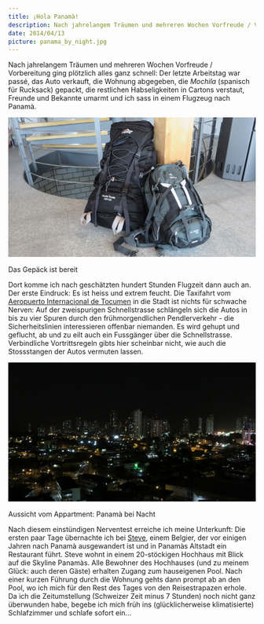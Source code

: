 ```yaml
---
title: ¡Hola Panamà!
description: Nach jahrelangem Träumen und mehreren Wochen Vorfreude / Vorbereitung ging plötzlich alles ganz schnell.
date: 2014/04/13
picture: panama_by_night.jpg
---
```


Nach jahrelangem Träumen und mehreren Wochen Vorfreude / Vorbereitung ging plötzlich alles ganz schnell: Der letzte
Arbeitstag war passé, das Auto verkauft, die Wohnung abgegeben, die *Mochila* (spanisch für Rucksack) gepackt, die
restlichen Habseligkeiten in Cartons verstaut, Freunde und Bekannte umarmt und ich sass in einem Flugzeug nach Panamà.

![Gepäck](pics/gepaeck.jpg)
<figcaption>Das Gepäck ist bereit</figcaption>

Dort komme ich nach geschätzten hundert Stunden Flugzeit dann auch an. Der erste Eindruck: Es ist heiss und extrem
feucht. Die Taxifahrt vom [Aeropuerto Internacional de Tocumen](http://www.tocumenpanama.aero/) in die Stadt ist nichts
für schwache Nerven: Auf der
zweispurigen Schnellstrasse schlängeln sich die Autos in bis zu vier Spuren durch den frühmorgendlichen Pendlerverkehr -
die Sicherheitslinien interessieren offenbar niemanden. Es wird gehupt und geflucht, ab und zu eilt auch ein Fussgänger
über die Schnellstrasse. Verbindliche Vortrittsregeln gibts hier scheinbar nicht, wie auch die Stossstangen der Autos
vermuten lassen.

![Panamà bei Nacht](pics/panama_by_night.jpg)
<figcaption>Aussicht vom Appartment: Panamà bei Nacht</figcaption>

Nach diesem einstündigen Nerventest erreiche ich meine Unterkunft: Die ersten paar Tage übernachte ich bei
[Steve](https://www.airbnb.com/users/show/2406450), einem
Belgier, der vor einigen Jahren nach Panamà ausgewandert ist und in Panamàs Altstadt ein Restaurant führt. Steve wohnt
in einem 20-stöckigen Hochhaus mit Blick auf die Skyline Panamàs. Alle Bewohner des Hochhauses (und zu meinem Glück:
auch deren Gäste) erhalten Zugang zum hauseigenen Pool. Nach einer kurzen Führung durch die Wohnung gehts dann prompt ab
an den Pool, wo ich mich für den Rest des Tages von den Reisestrapazen erhole. Da ich die Zeitumstellung (Schweizer Zeit
minus 7 Stunden) noch nicht ganz überwunden habe, begebe ich mich früh ins (glücklicherweise klimatisierte) Schlafzimmer
und schlafe sofort ein...
